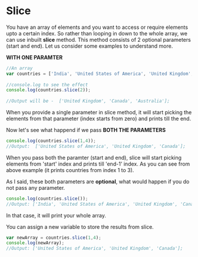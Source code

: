# Slice

You have an array of elements and you want to access or require elements upto a certain index. So rather than looping in down to the whole array, we can use inbuilt **slice** method. This method consists of 2 optional parameters (start and end). Let us consider some examples to understand more. 

**WITH ONE PARAMTER**
```javascript
//An array
var countries = ['India', 'United States of America', 'United Kingdom', 'Canada', 'Australia'];
    
//console.log to see the effect
console.log(countries.slice(2));
    
//Output will be -  ['United Kingdom', 'Canada', 'Australia'];
```

When you provide a single parameter in slice method, it will start picking the elements from that parameter (index starts from zero) and prints till the end.

Now let's see what happend if we pass **BOTH THE PARAMETERS**

```javascript
console.log(countries.slice(1,4));
//Output:  ['United States of America', 'United Kingdom', 'Canada'];
```

When you pass both the paramter (start and end), slice will start picking elements from 'start' index and prints till 'end-1' index. As you can see from above example (it prints countries from index 1 to 3).

As I said, these both parameters are **optional**, what would happen if you do not pass any parameter.
```javascript
console.log(countries.slice());
//Output: ['India', 'United States of America', 'United Kingdom', 'Canada', 'Australia'];
```

In that case, it will print your whole array.

You can assign a new variable to store the results from slice.
```javascript
var newArray = countries.slice(1,4);
console.log(newArray);
//Output: ['United States of America', 'United Kingdom', 'Canada'];
```
